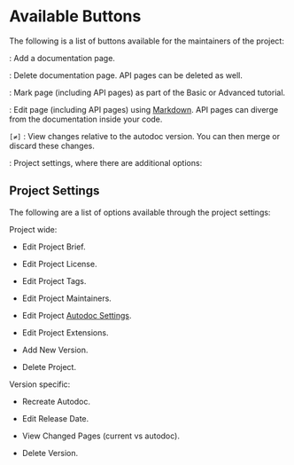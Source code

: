 Available Buttons
==================

The following is a list of buttons available for the maintainers of the project:

<code><i class="fa fa-plus"></i></code>: Add a documentation page.

<code><i class="fa fa-trash"></i></code>: Delete documentation page. API pages can be deleted as well.

<code><i class="fa fa-graduation-cap"></i></code>: Mark page (including API pages) as part of the Basic or Advanced tutorial.

<code><i class="fa fa-pencil"></i></code>: Edit page (including API pages) using [Markdown](http://docsforge.com/help/markdown-cheat-sheet/). API pages can diverge from the documentation inside your code.

<code>[≠]</code> : View changes relative to the autodoc version. You can then merge or discard these changes. 

<code><i class="fa fa-cog"></i></code>: Project settings, where there are additional options:

Project Settings
----------------

The following are a list of options available through the project settings:

Project wide:

*   Edit Project Brief.

*   Edit Project License.

*   Edit Project Tags.

*   Edit Project Maintainers.

*   Edit Project [Autodoc Settings](http://docsforge.com/help/customizing-the-public-api/).

*   Edit Project Extensions.

*   Add New Version.

*   Delete Project.

Version specific:

*   Recreate Autodoc.

*   Edit Release Date.

*   View Changed Pages (current vs autodoc).

*   Delete Version.